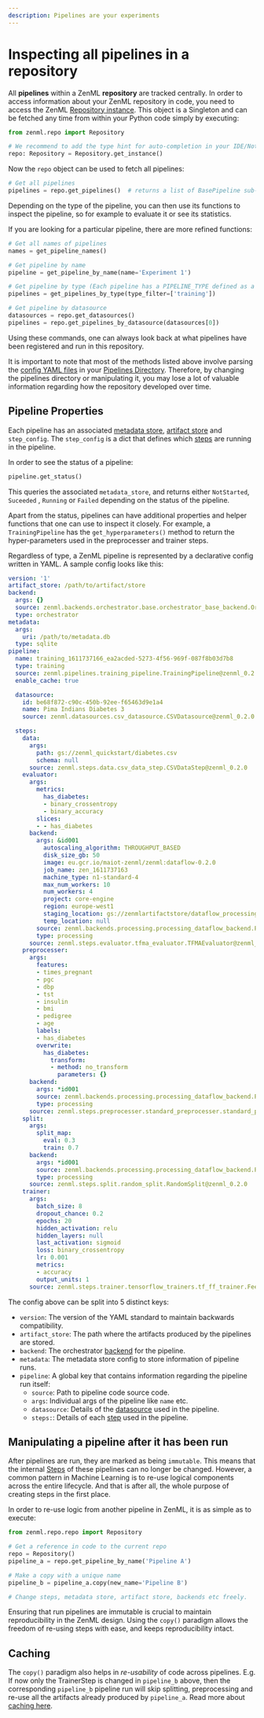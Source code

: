 ```yaml
---
description: Pipelines are your experiments
---
```


# Inspecting all pipelines in a repository

All **pipelines** within a ZenML **repository** are tracked centrally. In order to access information about your ZenML repository in code, you need to access the ZenML [Repository instance](../api-reference/zenml/zenml.repo.md#zenml-repo-package). This object is a Singleton and can be fetched any time from within your Python code simply by executing:

```python
from zenml.repo import Repository

# We recommend to add the type hint for auto-completion in your IDE/Notebook
repo: Repository = Repository.get_instance()
```

Now the `repo` object can be used to fetch all pipelines:

```python
# Get all pipelines
pipelines = repo.get_pipelines()  # returns a list of BasePipeline sub-classed objects
```

Depending on the type of the pipeline, you can then use its functions to inspect the pipeline, so for example to evaluate it or see its statistics.

If you are looking for a particular pipeline, there are more refined functions:

```python
# Get all names of pipelines
names = get_pipeline_names()

# Get pipeline by name
pipeline = get_pipeline_by_name(name='Experiment 1')

# Get pipeline by type (Each pipeline has a PIPELINE_TYPE defined as a string)
pipelines = get_pipelines_by_type(type_filter=['training'])

# Get pipeline by datasource
datasources = repo.get_datasources()
pipelines = repo.get_pipelines_by_datasource(datasources[0])
```

Using these commands, one can always look back at what pipelines have been registered and run in this repository.

It is important to note that most of the methods listed above involve parsing the [config YAML files](http://docs.zenml.io.s3-website.eu-central-1.amazonaws.com/pipelines/what-is-a-pipeline.html) in your [Pipelines Directory](http://docs.zenml.io.s3-website.eu-central-1.amazonaws.com/repository/pipeline-directory.html). Therefore, by changing the pipelines directory or manipulating it, you may lose a lot of valuable information regarding how the repository developed over time.

## Pipeline Properties

Each pipeline has an associated [metadata store](../core-concepts.md#metadata-store), [artifact store](../core-concepts.md#artifact-store) and `step_config`. The `step_config` is a dict that defines which [steps](../core-concepts.md#steps) are running in the pipeline.

In order to see the status of a pipeline:

```python
pipeline.get_status()
```

This queries the associated `metadata_store`, and returns either `NotStarted`, `Suceeded` , `Running` or `Failed` depending on the status of the pipeline.

Apart from the status, pipelines can have additional properties and helper functions that one can use to inspect it closely. For example, a `TrainingPipeline` has the `get_hyperparameters()` method to return the hyper-parameters used in the preprocesser and trainer steps.

Regardless of type, a ZenML pipeline is represented by a declarative config written in YAML. A sample config looks like this:

```yaml
version: '1'
artifact_store: /path/to/artifact/store
backend:
  args: {}
  source: zenml.backends.orchestrator.base.orchestrator_base_backend.OrchestratorBaseBackend@zenml_0.2.0
  type: orchestrator
metadata:
  args:
    uri: /path/to/metadata.db
  type: sqlite
pipeline:
  name: training_1611737166_ea2acded-5273-4f56-969f-087f8b03d7b8
  type: training
  source: zenml.pipelines.training_pipeline.TrainingPipeline@zenml_0.2.0
  enable_cache: true

  datasource:
    id: be68f872-c90c-450b-92ee-f65463d9e1a4
    name: Pima Indians Diabetes 3
    source: zenml.datasources.csv_datasource.CSVDatasource@zenml_0.2.0

  steps:
    data:
      args:
        path: gs://zenml_quickstart/diabetes.csv
        schema: null
      source: zenml.steps.data.csv_data_step.CSVDataStep@zenml_0.2.0
    evaluator:
      args:
        metrics:
          has_diabetes:
          - binary_crossentropy
          - binary_accuracy
        slices:
        - - has_diabetes
      backend:
        args: &id001
          autoscaling_algorithm: THROUGHPUT_BASED
          disk_size_gb: 50
          image: eu.gcr.io/maiot-zenml/zenml:dataflow-0.2.0
          job_name: zen_1611737163
          machine_type: n1-standard-4
          max_num_workers: 10
          num_workers: 4
          project: core-engine
          region: europe-west1
          staging_location: gs://zenmlartifactstore/dataflow_processing/staging
          temp_location: null
        source: zenml.backends.processing.processing_dataflow_backend.ProcessingDataFlowBackend@zenml_0.2.0
        type: processing
      source: zenml.steps.evaluator.tfma_evaluator.TFMAEvaluator@zenml_0.2.0
    preprocesser:
      args:
        features:
        - times_pregnant
        - pgc
        - dbp
        - tst
        - insulin
        - bmi
        - pedigree
        - age
        labels:
        - has_diabetes
        overwrite:
          has_diabetes:
            transform:
            - method: no_transform
              parameters: {}
      backend:
        args: *id001
        source: zenml.backends.processing.processing_dataflow_backend.ProcessingDataFlowBackend@zenml_0.2.0
        type: processing
      source: zenml.steps.preprocesser.standard_preprocesser.standard_preprocesser.StandardPreprocesser@zenml_0.2.0
    split:
      args:
        split_map:
          eval: 0.3
          train: 0.7
      backend:
        args: *id001
        source: zenml.backends.processing.processing_dataflow_backend.ProcessingDataFlowBackend@zenml_0.2.0
        type: processing
      source: zenml.steps.split.random_split.RandomSplit@zenml_0.2.0
    trainer:
      args:
        batch_size: 8
        dropout_chance: 0.2
        epochs: 20
        hidden_activation: relu
        hidden_layers: null
        last_activation: sigmoid
        loss: binary_crossentropy
        lr: 0.001
        metrics:
        - accuracy
        output_units: 1
      source: zenml.steps.trainer.tensorflow_trainers.tf_ff_trainer.FeedForwardTrainer@zenml_0.2.0
```

The config above can be split into 5 distinct keys:

* `version`: The version of the YAML standard to maintain backwards compatibility.
* `artifact_store`: The path where the artifacts produced by the pipelines are stored.
* `backend`: The orchestrator [backend](backends.md) for the pipeline.
* `metadata`: The metadata store config to store information of pipeline runs.
* `pipeline`: A global key that contains information regarding the pipeline run itself:
  * `source`: Path to pipeline code source code.
  * `args`: Individual args of the pipeline like `name` etc.
  * `datasource`: Details of the [datasource](../starter-guide/datasource.md) used in the pipeline.
  * `steps:`: Details of each [step](https://github.com/maiot-io/zenml/tree/beef951a0f0f146c6f8e16e4ad759262acbcdfdd/docs/book/api-reference/zenml/zenml.steps) used in the pipeline.

## Manipulating a pipeline after it has been run

After pipelines are run, they are marked as being `immutable`. This means that the internal [Steps](https://github.com/maiot-io/zenml/tree/beef951a0f0f146c6f8e16e4ad759262acbcdfdd/docs/book/api-reference/zenml/zenml.steps) of these pipelines can no longer be changed. However, a common pattern in Machine Learning is to re-use logical components across the entire lifecycle. And that is after all, the whole purpose of creating steps in the first place.

In order to re-use logic from another pipeline in ZenML, it is as simple as to execute:

```python
from zenml.repo.repo import Repository

# Get a reference in code to the current repo
repo = Repository()
pipeline_a = repo.get_pipeline_by_name('Pipeline A')

# Make a copy with a unique name
pipeline_b = pipeline_a.copy(new_name='Pipeline B')

# Change steps, metadata store, artifact store, backends etc freely.
```

Ensuring that run pipelines are immutable is crucial to maintain reproducibility in the ZenML design. Using the `copy()` paradigm allows the freedom of re-using steps with ease, and keeps reproducibility intact.

## Caching

The `copy()` paradigm also helps in _re-usability_ of code across pipelines. E.g. If now only the TrainerStep is changed in `pipeline_b` above, then the corresponding `pipeline_b` pipeline run will skip splitting, preprocessing and re-use all the artifacts already produced by `pipeline_a`. Read more about [caching here](https://github.com/maiot-io/zenml/tree/9c7429befb9a99f21f92d13deee005306bd06d66/docs/book/pipelines/benefits/reusing-artifacts.md).


